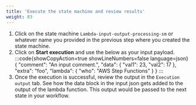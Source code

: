```yaml
---
title: 'Execute the state machine and review results'
weight: 83
---
```


1. Click on the state machine `Lambda-input-output-processing-sm` or whatever name you provided in the previous step where you created the state machine.
2. Click on **Start execution** and use the below as your input payload.
   :::code{showCopyAction=true showLineNumbers=false language=json}
   {
   "comment": "An input comment.",
   "data": {
   "val1": 23,
   "val2": 17
   },
   "extra": "foo",
   "lambda": {
   "who": "AWS Step Functions"
   }
   }
   :::
3. Once the execution is successful, review the output in the `Execution output` tab. See how the data block in the input json gets added to the output of the lambda function. This output would be passed to the next state in your workflow.
